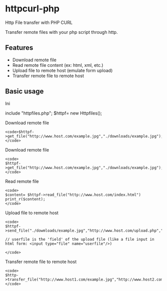 httpcurl-php
============

Http File transfer with PHP CURL


Transfer remote files with your php script through http.

Features
------------

- Download remote file 
- Read remote file content (ex: html, xml, etc.)
- Upload file to remote host (emulate form upload)
- Transfer remote file to remote host 


Basic usage
------------

Ini 

include "httpfiles.php";
$httpf= new Httpfiles();

Download remote file 

	<code>$httpf->get_file("http://www.host.com/example.jpg","./downloads/example.jpg");</code>

Download remote file 

	<code>
	$httpf->get_file("http://www.host.com/example.jpg","./downloads/example.jpg");
	</code>

Read remote file

	<code>
	$content= $httpf->read_file("http://www.host.com/index.html")
	print_r($content);
	</code>


Upload file to remote host

	<code>
	$httpf->send_file("./dowmloads/example.jpg","http://www.host.com/upload.php","userfile");

	// userfile is the 'field' of the upload file (like a file input in html form: <input type="file" name="userfile"/>)

	</code>


Transfer remote file to remote host

	<code>
	$http->transfer_file("http://www.host1.com/example.jpg","http://www.host2.com/upload.php","userfile","example.jpg");
	</code>